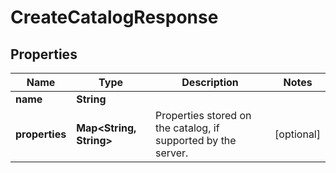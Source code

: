 

# CreateCatalogResponse


## Properties

| Name | Type | Description | Notes |
|------------ | ------------- | ------------- | -------------|
|**name** | **String** |  |  |
|**properties** | **Map&lt;String, String&gt;** | Properties stored on the catalog, if supported by the server. |  [optional] |



